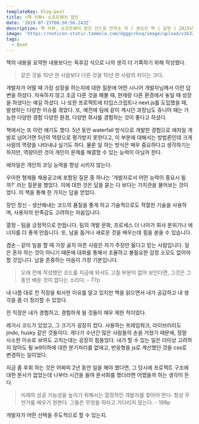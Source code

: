 ```yaml
---
templateKey: blog-post
title: <책 리뷰> 소프트웨어 장인
date: '2019-07-15T08:56:56.243Z'
description: 책 리뷰, 소프트웨어 장인 산드로 만쿠소 저 / 권오인 역 | 길벗 | 2015년 09월 25일 출판
image: 'https://noticon-static.tammolo.com/dgggcrkxq/image/upload/v1632294562/tlog/cover/_%E1%84%89%E1%85%A9%E1%84%91%E1%85%B3%E1%84%90%E1%85%B3%E1%84%8B%E1%85%B0%E1%84%8B%E1%85%A5_%E1%84%8C%E1%85%A1%E1%86%BC%E1%84%8B%E1%85%B5%E1%86%AB_lpq00g.png'
tags:
  - Book
---
```


책의 내용을 요약한 내용보다는 독후감 식으로 나의 생각 더 기록하기 위해 작성했다.

> 같은 것을 10년 한 사람보다 다른 것을 10년 한 사람의 차이는 크다.

 개발자가 어떨 때 가장 성장을 하는지에 대한 질문에 어떤 시니어 개발자님께서 이런 답변을 하셨다. 익숙하지 않고 조금 다른 것을 해볼 때, 현재랑 다른 환경에서 놓일 때 성장을 하셨다는 얘길 하셨다. 나 또한 프로젝트에 타입스크립트나 next.js를 도입했을 때, 발생하는 다양한 이슈를 겪었다. 또, 예전에 팀에 같이 계시던 과장님도 쥬니어 때는 가능한 다양한 경험 다양한 환경, 다양한 회사를 경험하는 것이 좋다고 하셨다.

책에서는 또 이런 얘기도 했다. 5년 동안 waterfall 방식으로 개발한 경험으로 애자일 개발로 넘어가면 5년의 역량으로 평가받지 못한다고, 이 부분에 대해서는 방법론인데 크게 사람의 역량을 나타내냐 싶기도 하다. 물론 일 하는 방식은 매우 중요하다고 생각하기는 하지만, 역량이란 것이 개인이 문제를 해결할 수 있는 능력이 아닐까 한다. 

애자일은 개인의 코딩 능력을 향상 시키지 않는다. 

우아한 형제들 채용공고에 포함된 질문 중 하나는 '개발자로서 어떤 능력이 중요시 될까?' 라는 질문을 했었다. 이에 대한 것은 답을 묻는 다 보다는 가치관을 물어보는 것이었다. 이 책을 통해 한 가지는 답을 얻었다.

장인 정신 - 생산해내는 코드의 품질을 좋게 하고 기술적으로도 적절한 기술을 사용하며, 사용자의 만족감도 고려하는 마음입니다.

열정 - 팀을 긍정적으로 만듭니다. 팀의 개발 문화, 프로세스 더 나아가 회사 분위기나 에너지를 더 좋게 만듭니다. 또, 남을 돕거나 새로운 것을 배우는데 힘을 쏟을 수 있습니다.

겸손 - 같이 일을 할 때 가장 골치 아픈 사람은 자기 주장만 옳다고 믿는 사람입니다. 일은 혼자 하는 것이 아니기 때문에 대화를 통해서 조율하고 불필요한 감정 소모도 없어야 할 것입니다. 남을 존중하는 마음이 가장 기본입니다.

> 오래 전에 작성했던 코드를 지금에 와서도 고칠 부분이 없어 보인다면, 그것은 그동안 배운 것이 없다는 소리다.  - 77p

내 나름 대로 전 직장을 퇴사한 이유를 알고 있지만 책을 읽으면서 내가 공감하고 내 생각을 좀 더 정리할 수 있었다.

전 직장은 내가 경험하고, 경험하게 될 것들이 매우 제한 적이었다.

레거시 코드가 있었고, 그 크기가 굉장히 컸다. 사용하는 프레임워크, 라이브러리도 jindo, husky 같은 것들이다.  게다가 수년간 많은 사람들의 손을 거쳤기 때문에, 정말 사소한 이슈로 보여도 고치는데는 굉장히 힘들었다. 내가 할 수 있는 일은 더이상 고려하지 않아도 될 ie9이하에 대한 분기처리를 없애고, 반응형을 js로 계산했던 것을 css로 변경하는 일이었다.

 지금 좀 후회 하는 것은 어짜피 2년 동안 일을 해야 했다면, 그 당시에 프로젝트 구조에 대한 문서가 없었는데 나부터 시간을 들여 문서화를 했더라면 어땠을까 하는 생각이 든다.

 

> 미래의 성공 가능성을 높이기 위해서는 열정적인 개발자를 찾아야 한다. 항상 무언가를 배우기 원한다. 그들은 무엇을 하라고 기다리지 않는다. - 199p

개발자가 어떤 선택을 주도적으로 할 수 있는지.